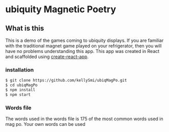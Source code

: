 # ubiquity Magnetic Poetry
## What is this
This is a demo of the games coming to ubiquity displays.
If you are familiar with the traditional magnet game played on your refrigerator, then you will have no problems understanding this app. This app was created in React and scaffolded using [create-react-app](https://github.com/facebook/create-react-app).

### installation
```bash
$ git clone https://github.com/kellySmi/ubiqMagPo.git
$ cd ubiqMagPo
$ npm install
$ npm start
```
### Words file
The words used in the words file is 175 of the most common words used in mag po. Your own words can be used
